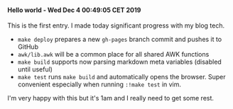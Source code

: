 #### Hello world - Wed Dec  4 00:49:05 CET 2019
This is the first entry. I made today significant progress with my blog tech.

* `make deploy` prepares a new `gh-pages` branch commit and pushes it to GitHub
* `awk/lib.awk` will be a common place for all shared AWK functions
* `make build` supports now parsing markdown meta variables (disabled until useful)
* `make test` runs `make build` and automatically opens the browser. Super convenient especially when running `:!make test` in vim.

I'm very happy with this but it's 1am and I really need to get some rest.
